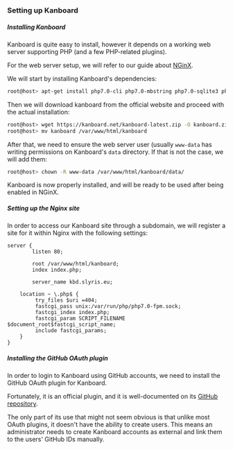 ### Setting up Kanboard

##### Installing Kanboard
Kanboard is quite easy to install, however it depends on a working web server supporting PHP (and a few PHP-related plugins).

For the web server setup, we will refer to our guide about [NGinX](http://doc.slyris.eu/admin/setupnginx.html).

We will start by installing Kanboard's dependencies:
```bash
root@host> apt-get install php7.0-cli php7.0-mbstring php7.0-sqlite3 php7.0-opcache php7.0-json php7.0-mysql php7.0-pgsql php7.0-ldap php7.0-gd
```
Then we will download kanboard from the official website  and proceed with the actual installation:
```bash
root@host> wget https://kanboard.net/kanboard-latest.zip -O kanboard.zip && unzip kanboard.zip
root@host> mv kanboard /var/www/html/kanboard
```

After that, we need to ensure the web server user (usually `www-data` has writing permissions on Kanboard's `data` directory. If that is not the case, we will add them:
```bash
root@host> chown -R www-data /var/www/html/kanboard/data/
```

Kanboard is now properly installed, and will be ready to be used after being enabled in NGinX.

##### Setting up the Nginx site
In order to access our Kanboard site through a subdomain, we will register a site for it within Nginx with the following settings:

```
server {
        listen 80;

        root /var/www/html/kanboard;
        index index.php;

        server_name kbd.slyris.eu;

	location ~ \.php$ {
		 try_files $uri =404;
		 fastcgi_pass unix:/var/run/php/php7.0-fpm.sock;
		 fastcgi_index index.php;
		 fastcgi_param SCRIPT_FILENAME $document_root$fastcgi_script_name;
		 include fastcgi_params;
	}
}
```

##### Installing the GitHub OAuth plugin
In order to login to Kanboard using GitHub accounts, we need to install the GitHub OAuth plugin for Kanboard.

Fortunately, it is an official plugin, and it is well-documented on its [GitHub repository](https://github.com/kanboard/plugin-github-auth).

The only part of its use that might not seem obvious is that unlike most OAuth plugins, it doesn't have the ability to create users.
This means an administrator needs to create Kanboard accounts as external and link them to the users' GitHub IDs manually.